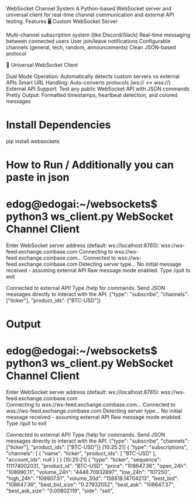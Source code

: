 WebSocket Channel System
A Python-based WebSocket server and universal client for real-time channel communication and external API testing.
Features
🖥️ Custom WebSocket Server

Multi-channel subscription system (like Discord/Slack)
Real-time messaging between connected users
User join/leave notifications
Configurable channels (general, tech, random, announcements)
Clean JSON-based protocol

🔌 Universal WebSocket Client

Dual Mode Operation: Automatically detects custom servers vs external APIs
Smart URL Handling: Auto-converts protocols (ws:// ↔ wss://)
External API Support: Test any public WebSocket API with JSON commands
Pretty Output: Formatted timestamps, heartbeat detection, and colored messages

# Install Dependencies

pip install websockets

# How to Run / Additionally you can paste in json

edog@edogai:~/websockets$ python3 ws_client.py 
WebSocket Channel Client
=========================
Enter WebSocket server address (default: ws://localhost:8765): wss://ws-feed.exchange.coinbase.com 
Connecting to wss://ws-feed.exchange.coinbase.com...
Connected to wss://ws-feed.exchange.coinbase.com
Detecting server type...
No initial message received - assuming external API
Raw message mode enabled. Type /quit to exit

Connected to external API! Type /help for commands.
Send JSON messages directly to interact with the API.
{"type": "subscribe", "channels": ["ticker"], "product_ids": ["BTC-USD"]}


# Output

edog@edogai:~/websockets$ python3 ws_client.py 
WebSocket Channel Client
=========================
Enter WebSocket server address (default: ws://localhost:8765):  wss://ws-feed.exchange.coinbase.com  
Connecting to wss://ws-feed.exchange.coinbase.com...
Connected to wss://ws-feed.exchange.coinbase.com
Detecting server type...
No initial message received - assuming external API
Raw message mode enabled. Type /quit to exit

Connected to external API! Type /help for commands.
Send JSON messages directly to interact with the API.
{"type": "subscribe", "channels": ["ticker"], "product_ids": ["BTC-USD"]}
[10:25:21] {
  "type": "subscriptions",
  "channels": [
    {
      "name": "ticker",
      "product_ids": [
        "BTC-USD"
      ],
      "account_ids": null
    }
  ]
}
[10:25:21] {
  "type": "ticker",
  "sequence": 111174002031,
  "product_id": "BTC-USD",
  "price": "108647.36",
  "open_24h": "108990.11",
  "volume_24h": "4448.70932897",
  "low_24h": "107250",
  "high_24h": "109907.51",
  "volume_30d": "156618.14704213",
  "best_bid": "108647.36",
  "best_bid_size": "0.27932052",
  "best_ask": "108647.37",
  "best_ask_size": "0.00802119",
  "side": "sell",

